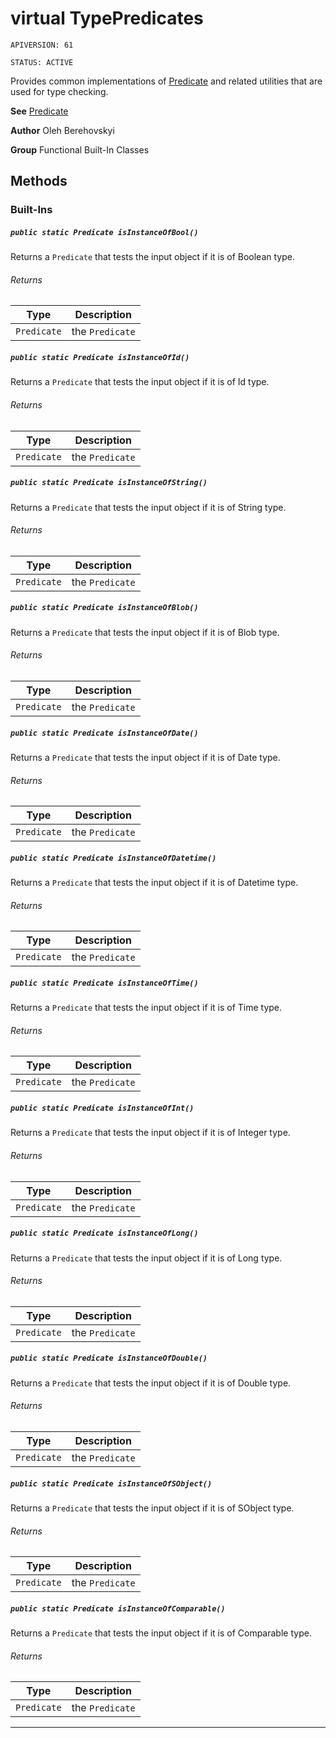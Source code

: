# virtual TypePredicates

`APIVERSION: 61`

`STATUS: ACTIVE`

Provides common implementations of [Predicate](/docs/Functional-Abstract-Classes/Predicate.md)
and related utilities that are used for type checking.


**See** [Predicate](/docs/Functional-Abstract-Classes/Predicate.md)


**Author** Oleh Berehovskyi


**Group** Functional Built-In Classes

## Methods
### Built-Ins
##### `public static Predicate isInstanceOfBool()`

Returns a `Predicate` that tests the input object if it is of Boolean type.

###### Returns

|Type|Description|
|---|---|
|`Predicate`|the `Predicate`|

##### `public static Predicate isInstanceOfId()`

Returns a `Predicate` that tests the input object if it is of Id type.

###### Returns

|Type|Description|
|---|---|
|`Predicate`|the `Predicate`|

##### `public static Predicate isInstanceOfString()`

Returns a `Predicate` that tests the input object if it is of String type.

###### Returns

|Type|Description|
|---|---|
|`Predicate`|the `Predicate`|

##### `public static Predicate isInstanceOfBlob()`

Returns a `Predicate` that tests the input object if it is of Blob type.

###### Returns

|Type|Description|
|---|---|
|`Predicate`|the `Predicate`|

##### `public static Predicate isInstanceOfDate()`

Returns a `Predicate` that tests the input object if it is of Date type.

###### Returns

|Type|Description|
|---|---|
|`Predicate`|the `Predicate`|

##### `public static Predicate isInstanceOfDatetime()`

Returns a `Predicate` that tests the input object if it is of Datetime type.

###### Returns

|Type|Description|
|---|---|
|`Predicate`|the `Predicate`|

##### `public static Predicate isInstanceOfTime()`

Returns a `Predicate` that tests the input object if it is of Time type.

###### Returns

|Type|Description|
|---|---|
|`Predicate`|the `Predicate`|

##### `public static Predicate isInstanceOfInt()`

Returns a `Predicate` that tests the input object if it is of Integer type.

###### Returns

|Type|Description|
|---|---|
|`Predicate`|the `Predicate`|

##### `public static Predicate isInstanceOfLong()`

Returns a `Predicate` that tests the input object if it is of Long type.

###### Returns

|Type|Description|
|---|---|
|`Predicate`|the `Predicate`|

##### `public static Predicate isInstanceOfDouble()`

Returns a `Predicate` that tests the input object if it is of Double type.

###### Returns

|Type|Description|
|---|---|
|`Predicate`|the `Predicate`|

##### `public static Predicate isInstanceOfSObject()`

Returns a `Predicate` that tests the input object if it is of SObject type.

###### Returns

|Type|Description|
|---|---|
|`Predicate`|the `Predicate`|

##### `public static Predicate isInstanceOfComparable()`

Returns a `Predicate` that tests the input object if it is of Comparable type.

###### Returns

|Type|Description|
|---|---|
|`Predicate`|the `Predicate`|

---
